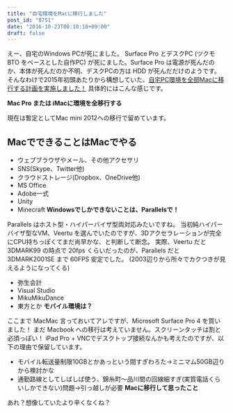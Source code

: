 ```yaml
---
title: "自宅環境をMacに移行しました"
post_id: "8751"
date: "2016-10-23T08:10:18+09:00"
draft: false
---
```



えー、自宅のWindows PCが死にました。 Surface Pro とデスクPC (ツクモ BTO をベースとした自作PC) が死にました。Surface Pro は電源が死んだのか、本体が死んだのか不明、デスクPCの方は HDD が死んだだけのようです。 そんなわけで2015年初頭あたりから構想していた、[自宅PC環境を全部Macに移行する計画を実施しました！](https://twitter.com/danmaq/status/786926861414572033) 具体的にはこんな感じです。

**Mac Pro または iMacに環境を全移行する**

 現在は暫定としてMac mini 2012への移行で留めています。


## MacでできることはMacでやる


  * ウェブブラウザやメール、その他アクセサリ
  * SNS(Skype、Twitter他)
  * クラウドストレージ(Dropbox、OneDrive他)
  * MS Office
  * Adobe一式
  * Unity
  * Minecraft
**Windowsでしかできないことは、Parallelsで！**

 Parallels はホスト型・ハイパーバイザ型両対応みたいですね。 当初純ハイパーバイザ型なVM、Veertu を選んでいたのですが、3Dアクセラレーションが完全にCPU持ちっぽくてまだ尚早かな、と判断して断念。 実際、Veertu だと 3DMARK99 の時点で 20fps くらいだったのが、Parallels だと 3DMARK2001SE まで 60FPS 安定でした。 (2003辺りから所々でカクつきが見えるようになってくる)

  * 弥生会計
  * Visual Studio
  * MikuMikuDance
  * 東方とか
**モバイル環境は？**

 ここまで MacMac 言っておいてアレですが、Microsoft Surface Pro 4 を買いました！ まだ Macbook への移行は考えていません。スクリーンタッチは割と必須っぽい！ iPad Pro + VNCでデスクトップ接続なんかも考えたのですが、以下の理由で保留しています。

  * モバイル転送量制限10GBとかあっという間すぎわろた→ミニマム50GB辺りから検討かな
  * 通勤路線としてしばしば使う、錦糸町〜品川間の回線細すぎ(実質電話くらいしかできない)問題→引っ越しが必要
**Macに移行して思ったこと**

 あれ？想像していたより辛くなくね？
